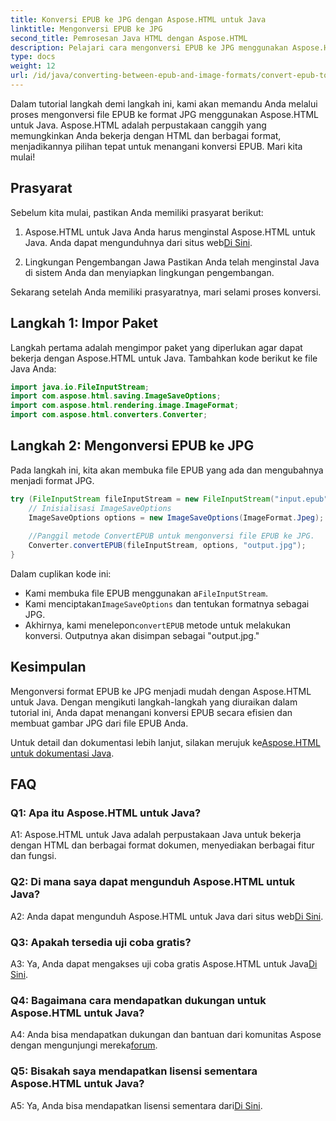 ```yaml
---
title: Konversi EPUB ke JPG dengan Aspose.HTML untuk Java
linktitle: Mengonversi EPUB ke JPG
second_title: Pemrosesan Java HTML dengan Aspose.HTML
description: Pelajari cara mengonversi EPUB ke JPG menggunakan Aspose.HTML untuk Java. Ikuti panduan langkah demi langkah kami dan manfaatkan kekuatan Aspose.HTML.
type: docs
weight: 12
url: /id/java/converting-between-epub-and-image-formats/convert-epub-to-jpg/
---
```

Dalam tutorial langkah demi langkah ini, kami akan memandu Anda melalui proses mengonversi file EPUB ke format JPG menggunakan Aspose.HTML untuk Java. Aspose.HTML adalah perpustakaan canggih yang memungkinkan Anda bekerja dengan HTML dan berbagai format, menjadikannya pilihan tepat untuk menangani konversi EPUB. Mari kita mulai!

## Prasyarat

Sebelum kita mulai, pastikan Anda memiliki prasyarat berikut:

1. Aspose.HTML untuk Java
 Anda harus menginstal Aspose.HTML untuk Java. Anda dapat mengunduhnya dari situs web[Di Sini](https://releases.aspose.com/html/java/).

2. Lingkungan Pengembangan Jawa
Pastikan Anda telah menginstal Java di sistem Anda dan menyiapkan lingkungan pengembangan.

Sekarang setelah Anda memiliki prasyaratnya, mari selami proses konversi.

## Langkah 1: Impor Paket

Langkah pertama adalah mengimpor paket yang diperlukan agar dapat bekerja dengan Aspose.HTML untuk Java. Tambahkan kode berikut ke file Java Anda:

```java
import java.io.FileInputStream;
import com.aspose.html.saving.ImageSaveOptions;
import com.aspose.html.rendering.image.ImageFormat;
import com.aspose.html.converters.Converter;
```

## Langkah 2: Mengonversi EPUB ke JPG

Pada langkah ini, kita akan membuka file EPUB yang ada dan mengubahnya menjadi format JPG.

```java
try (FileInputStream fileInputStream = new FileInputStream("input.epub")) {
    // Inisialisasi ImageSaveOptions
    ImageSaveOptions options = new ImageSaveOptions(ImageFormat.Jpeg);
    
    //Panggil metode ConvertEPUB untuk mengonversi file EPUB ke JPG.
    Converter.convertEPUB(fileInputStream, options, "output.jpg");
}
```

Dalam cuplikan kode ini:

-  Kami membuka file EPUB menggunakan a`FileInputStream`.
-  Kami menciptakan`ImageSaveOptions` dan tentukan formatnya sebagai JPG.
-  Akhirnya, kami menelepon`convertEPUB` metode untuk melakukan konversi. Outputnya akan disimpan sebagai "output.jpg."

## Kesimpulan

Mengonversi format EPUB ke JPG menjadi mudah dengan Aspose.HTML untuk Java. Dengan mengikuti langkah-langkah yang diuraikan dalam tutorial ini, Anda dapat menangani konversi EPUB secara efisien dan membuat gambar JPG dari file EPUB Anda.

 Untuk detail dan dokumentasi lebih lanjut, silakan merujuk ke[Aspose.HTML untuk dokumentasi Java](https://reference.aspose.com/html/java/).

## FAQ

### Q1: Apa itu Aspose.HTML untuk Java?

A1: Aspose.HTML untuk Java adalah perpustakaan Java untuk bekerja dengan HTML dan berbagai format dokumen, menyediakan berbagai fitur dan fungsi.

### Q2: Di mana saya dapat mengunduh Aspose.HTML untuk Java?

 A2: Anda dapat mengunduh Aspose.HTML untuk Java dari situs web[Di Sini](https://releases.aspose.com/html/java/).

### Q3: Apakah tersedia uji coba gratis?

 A3: Ya, Anda dapat mengakses uji coba gratis Aspose.HTML untuk Java[Di Sini](https://releases.aspose.com/).

### Q4: Bagaimana cara mendapatkan dukungan untuk Aspose.HTML untuk Java?

 A4: Anda bisa mendapatkan dukungan dan bantuan dari komunitas Aspose dengan mengunjungi mereka[forum](https://forum.aspose.com/).

### Q5: Bisakah saya mendapatkan lisensi sementara Aspose.HTML untuk Java?

A5: Ya, Anda bisa mendapatkan lisensi sementara dari[Di Sini](https://purchase.aspose.com/temporary-license/).

